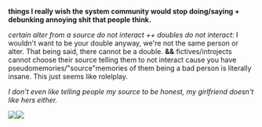  **things I really wish the system community would stop doing/saying + debunking annoying shit that people think.**

*certain alter from a source do not interact ++ doubles do not interact*: I wouldn't want to be your double anyway, we're not the same person or alter. That being said, there cannot be a double. **&&** fictives/introjects cannot choose their source telling them to not interact cause you have pseudomemories/"source"memories of them being a bad person is literally insane. This just seems like rolelplay.

*I don't even like telling people my source to be honest, my girlfriend doesn't like hers either.* 

![](https://64.media.tumblr.com/c1bfa07a5b4b6c403752d7a58fab3a82/bb5af280fa6c8e21-6b/s400x600/f3a1014a76541972f9d7a753da2b847955a4936c.gifv)![](https://64.media.tumblr.com/c1bfa07a5b4b6c403752d7a58fab3a82/bb5af280fa6c8e21-6b/s400x600/f3a1014a76541972f9d7a753da2b847955a4936c.gifv)


